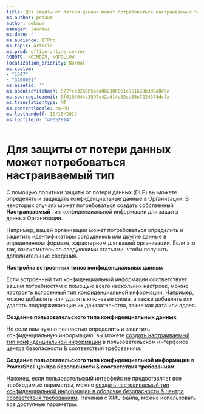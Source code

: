 ```yaml
---
title: Для защиты от потери данных может потребоваться настраиваемый тип
ms.author: pebaum
author: pebaum
manager: laurawi
ms.date: ''
ms.audience: ITPro
ms.topic: article
ms.prod: office-online-server
ROBOTS: NOINDEX, NOFOLLOW
localization_priority: Normal
ms.custom:
- "1647"
- "3200001"
ms.assetid: ''
ms.openlocfilehash: 872fca326065ada002300061c951620b3d9a8d0e
ms.sourcegitcommit: 0f0186044a3597e42ad14c32ca58e7224344dcfa
ms.translationtype: MT
ms.contentlocale: ru-RU
ms.lasthandoff: 12/15/2019
ms.locfileid: "40052914"
---
```

# <a name="dlp-might-need-a-custom-type"></a>Для защиты от потери данных может потребоваться настраиваемый тип

С помощью политики защиты от потери данных (DLP) вы можете определять и защищать конфиденциальные данные в Организации. В некоторых случаях может потребоваться создать собственный **Настраиваемый** тип конфиденциальной информации для защиты данных Организации.

Например, вашей организации может потребоваться определить и защитить идентификаторы сотрудников или другие данные в определенном формате, характерном для вашей организации. Если это так, ознакомьтесь со следующими статьями, чтобы получить дополнительные сведения.
  
 **Настройка встроенных типов конфиденциальных данных**
  
Если встроенный тип конфиденциальной информации соответствует вашим потребностям с помощью всего нескольких настроек, можно [настроить встроенный тип конфиденциальной информации](https://docs.microsoft.com/office365/securitycompliance/customize-a-built-in-sensitive-information-type). Например, можно добавлять или удалять ключевые слова, а также добавлять или удалять поддерживающие их доказательства, такие как дата или адрес.
  
 **Создание пользовательского типа конфиденциальных данных**
  
Но если вам нужно полностью определить и защитить конфиденциальную информацию, вы можете [создать настраиваемый тип конфиденциальной информации](https://docs.microsoft.com/office365/securitycompliance/create-a-custom-sensitive-information-type) в пользовательском интерфейсе центра безопасности & соответствия требованиям.
  
**Создание пользовательского типа конфиденциальной информации в PowerShell центра безопасности & соответствия требованиям**

Наконец, если пользовательский интерфейс не предоставляет все необходимые параметры, можно [создать настраиваемый тип конфиденциальной информации в оболочке безопасности & центра соответствия требованиям](https://docs.microsoft.com/office365/securitycompliance/create-a-custom-sensitive-information-type-in-scc-powershell). Начиная с XML-файла, можно использовать все доступные параметры.
